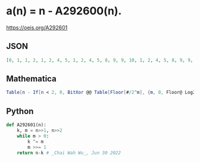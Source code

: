 # a\(n\) \= n \- A292600\(n\)\.
https://oeis.org/A292601
## JSON
```JSON
[0, 1, 1, 2, 1, 2, 4, 5, 1, 2, 4, 5, 8, 9, 9, 10, 1, 2, 4, 5, 8, 9, 9, 10, 16, 17, 17, 18, 17, 18, 20, 21, 1, 2, 4, 5, 8, 9, 9, 10, 16, 17, 17, 18, 17, 18, 20, 21, 32, 33, 33, 34, 33, 34, 36, 37, 33, 34, 36, 37, 40, 41, 41, 42, 1, 2, 4, 5, 8, 9, 9, 10, 16, 17, 17, 18, 17, 18, 20, 21, 32, 33, 33, 34, 33, 34, 36, 37, 33, 34, 36, 37, 40, 41, 41, 42, 64, 65, 65]
```
## Mathematica
```Mathematica
Table[n - If[n < 2, 0, BitXor @@ Table[Floor[#/2^m], {m, 0, Floor@ Log2@ #}] &@ Floor[n/2]], {n, 0, 98}] (* _Michael De Vlieger_, Sep 21 2017 *)
```
## Python
```Python
def A292601(n):
    k, m = n>>1, n>>2
    while m > 0:
        k ^= m
        m >>= 1
    return n-k # _Chai Wah Wu_, Jun 30 2022
```
